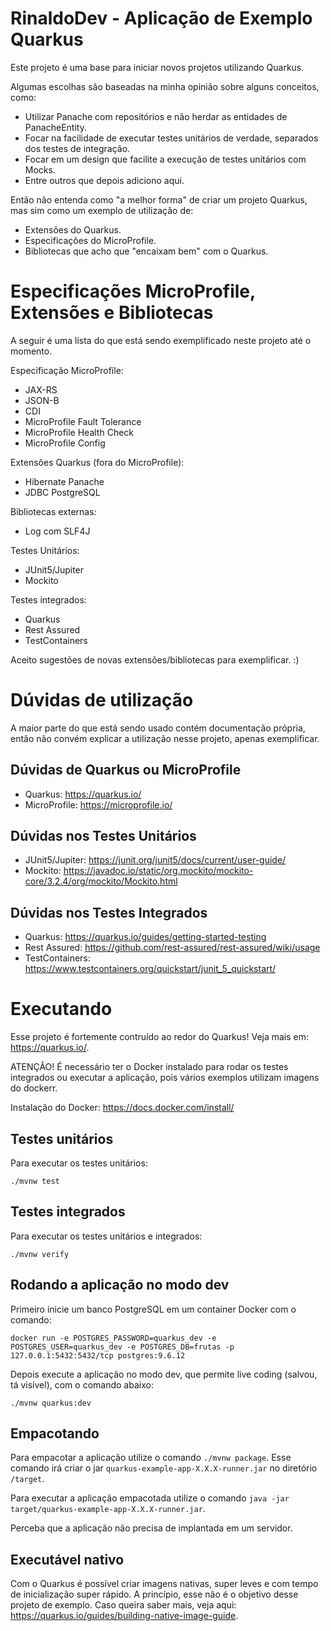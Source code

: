 # RinaldoDev - Aplicação de Exemplo Quarkus

Este projeto é uma base para iniciar novos projetos utilizando Quarkus.

Algumas escolhas são baseadas na minha opinião sobre alguns conceitos, como:

- Utilizar Panache com repositórios e não herdar as entidades de PanacheEntity.
- Focar na facilidade de executar testes unitários de verdade, separados dos testes de integração.
- Focar em um design que facilite a execução de testes unitários com Mocks.
- Entre outros que depois adiciono aqui.

Então não entenda como "a melhor forma" de criar um projeto Quarkus, mas sim como um exemplo de utilização de:

- Extensões do Quarkus.
- Especificações do MicroProfile.
- Bibliotecas que acho que "encaixam bem" com o Quarkus.

# Especificações MicroProfile, Extensões e Bibliotecas

A seguir é uma lista do que está sendo exemplificado neste projeto até o momento.

Especificação MicroProfile:
- JAX-RS
- JSON-B
- CDI
- MicroProfile Fault Tolerance
- MicroProfile Health Check
- MicroProfile Config

Extensões Quarkus (fora do MicroProfile):
- Hibernate Panache
- JDBC PostgreSQL

Bibliotecas externas:
- Log com SLF4J

Testes Unitários:
- JUnit5/Jupiter
- Mockito

Testes integrados:
- Quarkus 
- Rest Assured
- TestContainers

Aceito sugestões de novas extensões/bibliotecas para exemplificar. :)

# Dúvidas de utilização

A maior parte do que está sendo usado contém documentação própria, então não convém explicar a utilização nesse projeto, apenas exemplificar.

## Dúvidas de Quarkus ou MicroProfile

- Quarkus: https://quarkus.io/
- MicroProfile: https://microprofile.io/

## Dúvidas nos Testes Unitários

- JUnit5/Jupiter: https://junit.org/junit5/docs/current/user-guide/
- Mockito: https://javadoc.io/static/org.mockito/mockito-core/3.2.4/org/mockito/Mockito.html

## Dúvidas nos Testes Integrados

- Quarkus: https://quarkus.io/guides/getting-started-testing
- Rest Assured: https://github.com/rest-assured/rest-assured/wiki/usage
- TestContainers: https://www.testcontainers.org/quickstart/junit_5_quickstart/

# Executando

Esse projeto é fortemente contruído ao redor do Quarkus! Veja mais em: https://quarkus.io/.

ATENÇÃO! É necessário ter o Docker instalado para rodar os testes integrados ou executar a aplicação, pois vários exemplos utilizam imagens do dockerr.

Instalação do Docker: https://docs.docker.com/install/

## Testes unitários

Para executar os testes unitários:
```
./mvnw test
```

## Testes integrados

Para executar os testes unitários e integrados:
```
./mvnw verify
```

## Rodando a aplicação no modo dev

Primeiro inicie um banco PostgreSQL em um container Docker com o comando:
```
docker run -e POSTGRES_PASSWORD=quarkus_dev -e POSTGRES_USER=quarkus_dev -e POSTGRES_DB=frutas -p 127.0.0.1:5432:5432/tcp postgres:9.6.12
```

Depois execute a aplicação no modo dev, que permite live coding (salvou, tá visível), com o comando abaixo:
```
./mvnw quarkus:dev
```

## Empacotando

Para empacotar a aplicação utilize o comando `./mvnw package`.
Esse comando irá criar o jar `quarkus-example-app-X.X.X-runner.jar` no diretório `/target`.

Para executar a aplicação empacotada utilize o comando `java -jar target/quarkus-example-app-X.X.X-runner.jar`.

Perceba que a aplicação não precisa de implantada em um servidor.

## Executável nativo

Com o Quarkus é possível criar imagens nativas, super leves e com tempo de inicialização super rápido. 
A princípio, esse não é o objetivo desse projeto de exemplo. Caso queira saber mais, veja aqui: https://quarkus.io/guides/building-native-image-guide.
